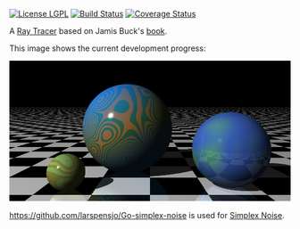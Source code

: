[![License LGPL](https://img.shields.io/badge/license-GPL_3-brightgreen.svg)](http://www.gnu.org/licenses/gpl-3.0.txt)
[![Build Status](https://travis-ci.org/riccardomarotti/ray-tracer.svg?branch=master)](https://travis-ci.org/riccardomarotti/ray-tracer)
[![Coverage Status](https://coveralls.io/repos/github/riccardomarotti/ray-tracer/badge.svg?branch=master)](https://coveralls.io/github/riccardomarotti/ray-tracer?branch=master)



A [Ray Tracer](https://en.wikipedia.org/wiki/Ray_tracing_(graphics)) based on Jamis Buck's [book](https://pragprog.com/book/jbtracer/the-ray-tracer-challenge).

This image shows the current development progress:

![](example.png?raw=true)

https://github.com/larspensjo/Go-simplex-noise is used for [Simplex Noise](https://en.wikipedia.org/wiki/Simplex_noise).